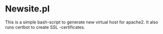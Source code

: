 # Newsite.pl
This is a simple bash-script to generate new virtual host for apache2. It also runs certbot to create SSL -certificates.
